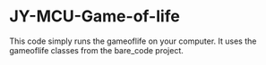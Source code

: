 JY-MCU-Game-of-life
===================

This code simply runs the gameoflife on your computer. It uses the gameoflife classes from the bare_code project.
